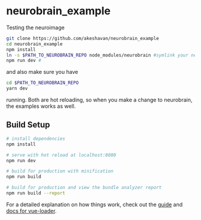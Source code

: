 # neurobrain_example

Testing the neuroimage

```bash
git clone https://github.com/akeshavan/neurobrain_example
cd neurobrain_example
npm install
ln -s $PATH_TO_NEUROBRAIN_REPO node_modules/neurobrain #symlink your neurobrain repo so its inside node_modules
npm run dev #
```

and also make sure you have

```bash
cd $PATH_TO_NEUROBRAIN_REPO
yarn dev
```

running. Both are hot reloading, so when you make a change to neurobrain, the examples works as well.

## Build Setup

``` bash
# install dependencies
npm install

# serve with hot reload at localhost:8080
npm run dev

# build for production with minification
npm run build

# build for production and view the bundle analyzer report
npm run build --report
```

For a detailed explanation on how things work, check out the [guide](http://vuejs-templates.github.io/webpack/) and [docs for vue-loader](http://vuejs.github.io/vue-loader).
